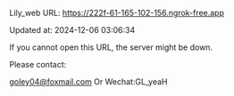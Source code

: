 Lily_web URL: https://222f-61-165-102-156.ngrok-free.app

Updated at: 2024-12-06 03:06:34

If you cannot open this URL, the server might be down.

Please contact: 

goley04@foxmail.com Or Wechat:GL_yeaH